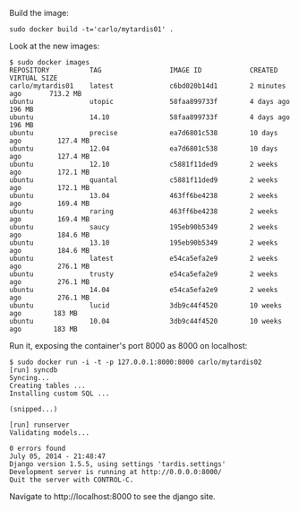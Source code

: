 Build the image:

    sudo docker build -t='carlo/mytardis01' .

Look at the new images:

    $ sudo docker images
    REPOSITORY          TAG                 IMAGE ID            CREATED             VIRTUAL SIZE
    carlo/mytardis01    latest              c6bd020b14d1        2 minutes ago       713.2 MB
    ubuntu              utopic              58faa899733f        4 days ago          196 MB
    ubuntu              14.10               58faa899733f        4 days ago          196 MB
    ubuntu              precise             ea7d6801c538        10 days ago         127.4 MB
    ubuntu              12.04               ea7d6801c538        10 days ago         127.4 MB
    ubuntu              12.10               c5881f11ded9        2 weeks ago         172.1 MB
    ubuntu              quantal             c5881f11ded9        2 weeks ago         172.1 MB
    ubuntu              13.04               463ff6be4238        2 weeks ago         169.4 MB
    ubuntu              raring              463ff6be4238        2 weeks ago         169.4 MB
    ubuntu              saucy               195eb90b5349        2 weeks ago         184.6 MB
    ubuntu              13.10               195eb90b5349        2 weeks ago         184.6 MB
    ubuntu              latest              e54ca5efa2e9        2 weeks ago         276.1 MB
    ubuntu              trusty              e54ca5efa2e9        2 weeks ago         276.1 MB
    ubuntu              14.04               e54ca5efa2e9        2 weeks ago         276.1 MB
    ubuntu              lucid               3db9c44f4520        10 weeks ago        183 MB
    ubuntu              10.04               3db9c44f4520        10 weeks ago        183 MB

Run it, exposing the container's port 8000 as 8000 on localhost:

    $ sudo docker run -i -t -p 127.0.0.1:8000:8000 carlo/mytardis02
    [run] syncdb
    Syncing...
    Creating tables ...
    Installing custom SQL ...

    (snipped...)

    [run] runserver
    Validating models...

    0 errors found
    July 05, 2014 - 21:48:47
    Django version 1.5.5, using settings 'tardis.settings'
    Development server is running at http://0.0.0.0:8000/
    Quit the server with CONTROL-C.

Navigate to http://localhost:8000 to see the django site.
